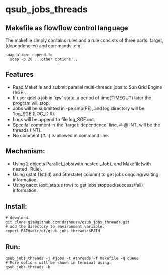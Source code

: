 # qsub_jobs_threads
## Makefile as flowflow control language
The makefile simply contains rules and a rule consists of three parts: target, (dependencies) and commands.
e.g.
```
soap_align: depend.fq
  soap -p 20 ...other options...
```

## Features
- Read Makefile and submit parallel multi-threads jobs to Sun Grid Engine (SGE).
- If user qdel a job in 'qw' state, a period of time(TIMEOUT) later the program will stop.
- Jobs will be submitted in -pe smp(PE), and log directory will be 'log_SGE'(LOG_DIR).
- Logs will be append to file log_SGE.out.
- Specifal comment in the 'target: dependence' line, #-@ INT, will be the threads (INT). 
- No comment (#...) is allowed in command line.

## Mechanism:
- Using 2 objects Parallel_jobs(with nested _Job), and Makefile(with nested _Rule).
- Using qstat (1st(id) and 5th(state) column) to get jobs ongoing/waiting information. 
- Using qacct (exit_status row) to get jobs stopped(success/fail) information.

## Install:
```
# download.
git clone git@github.com:dazhouze/qsub_jobs_threads.git
# add the directory to environment variable.
export PATH=dir/of/qsub_jobs_threads:$PATH
```

## Run:
```
qsub_jobs_threads -j #jobs -t #threads -f makefile -q queue
# More options will be shown in terminal using:
qsub_jobs_threads -h
```
